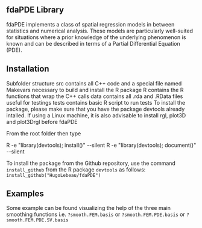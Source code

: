 ## fdaPDE Library

fdaPDE implements a class of spatial regression models in between statistics and numerical analysis. These models are particularly well-suited for situations where a prior knowledge of the underlying phenomenon is known and can be described in terms of a Partial Differential Equation (PDE).

## Installation
Subfolder structure
src contains all C++ code and a special file named Makevars necessary to build and install the R package
R contains the R functions that wrap the C++ calls
data contains all .rda and .RData files useful for testings
tests contains basic R script to run tests
To install the package, please make sure that you have the package devtools already intalled. If using a Linux machine, it is also advisable to install rgl, plot3D and plot3Drgl before fdaPDE

From the root folder then type

R -e "library(devtools); install()" --silent
R -e "library(devtools); document()" --silent

To install the package from the Github repository, use the command `install_github` from the 
R package `devtools` as follows:
`install_github("HugoLebeau/fdaPDE")`

## Examples

Some example can be found visualizing the help of the three main smoothing functions i.e.
`?smooth.FEM.basis` or `?smooth.FEM.PDE.basis` or `?smooth.FEM.PDE.SV.basis`


